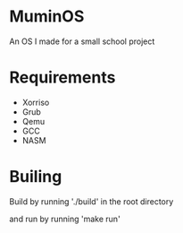 # MuminOS
An OS I made for a small school project
# Requirements
* Xorriso
* Grub
* Qemu
* GCC
* NASM
# Builing
Build by running './build' in the root directory

and run by running 'make run'
